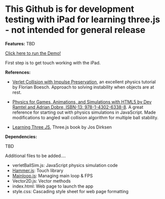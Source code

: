 # This Github is for development testing with iPad for learning three.js - not intended for general release



**Features:**
TBD

[Click here to run the Demo!](https://jmogl.github.io/temp_develop_testing/)	

First step is to get touch working with the iPad.

**References:**
- [Verlet Collision with Impulse Preservation](http://codeflow.org/entries/2010/nov/29/verlet-collision-with-impulse-preservation/), an excellent physics tutorial by Florian Boesch. Approach to solving instability when objects are at rest.

- [Physics for Games, Animations, and Simulations with HTML5 by Dev Ramtel and Adrian Dobre, ISBN-13: 978-1-4302-6338-8](https://github.com/devramtal/Physics-for-JavaScript-Games-Animation-Simulations). A great reference for starting out with physics simulations in JavaScript. Made modifications to angled wall collision algorithm for multiple ball stability.

- [Learning Three JS](https://github.com/josdirksen/learning-threejs/), Three.js book by Jos Dirksen


**Dependencies:**

TBD


Additional files to be added....

- verletBallSim.js: JavaScript physics simulation code
- [Hammer.js](http://hammerjs.github.io/): Touch library
- [Mainloop.js](https://github.com/IceCreamYou/MainLoop.js): Managing main loop & FPS
- Vector2D.js:  Vector methods
- index.html: Web page to launch the app
- style.css: Cascading style sheet for web page formatting
